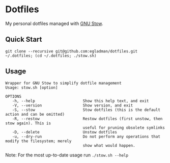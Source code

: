# Dotfiles

My personal dotfiles managed with [GNU Stow](https://www.gnu.org/software/stow/).

## Quick Start

```
git clone --recursive git@github.com:egladman/dotfiles.git ~/.dotfiles; (cd ~/.dotfiles; ./stow.sh)
```

## Usage

```
Wrapper for GNU Stow to simplify dotfile management
Usage: stow.sh [option]

OPTIONS
   -h, --help                     Show this help text, and exit
   -V, --version                  Show version, and exit
   -S, --stow                     Stow dotfiles (this is the default action and can be omitted)
   -R, --restow                   Restow dotfiles (first unstow, then stow again). This is
                                  useful for pruning obsolete symlinks
   -D, --delete                   Unstow dotfiles
   -u, --dry-run                  Do not perform any operations that modify the filesystem; merely
                                  show what would happen.
```

Note: For the most up-to-date usage run `./stow.sh --help`
